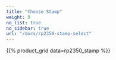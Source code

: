 ```yaml
---
title: "Choose Stamp"
weight: 0
no_list: true
no_sidebar: true
url: "/docs/rp2350-stamp-select"
---
```


{{% product_grid data=rp2350_stamp %}}
